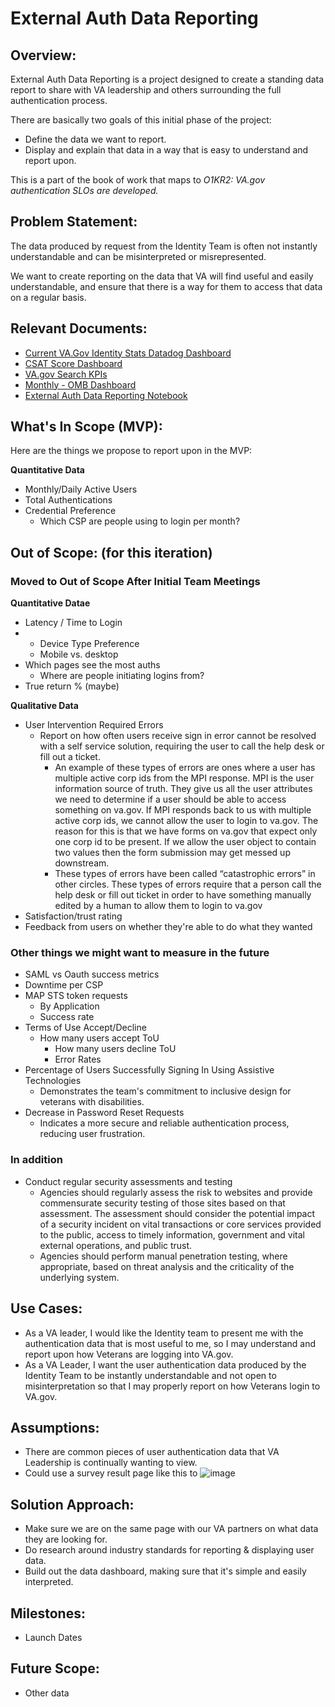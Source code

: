 # External Auth Data Reporting

## Overview: 
External Auth Data Reporting is a project designed to create a standing data report to share with VA leadership and others surrounding the full authentication process.

There are basically two goals of this initial phase of the project:

- Define the data we want to report.
- Display and explain that data in a way that is easy to understand and report upon.

This is a part of the book of work that maps to _O1KR2: VA.gov authentication SLOs are developed._

## Problem Statement: 
The data produced by request from the Identity Team is often not instantly understandable and can be misinterpreted or misrepresented. 

We want to create reporting on the data that VA will find useful and easily understandable, and ensure that there is a way for them to access that data on a regular basis.

## Relevant Documents: 
- [Current VA.Gov Identity Stats Datadog Dashboard](https://vagov.ddog-gov.com/dashboard/e3q-6kp-9r4/vagov-identity-stats-public?fromUser=false&refresh_mode=sliding&view=spans&from_ts=1710610618968&to_ts=1713202618968&live=true)
- [CSAT Score Dashboard](https://va-gov.domo.com/page/1545882322)
- [VA.gov Search KPIs](https://va-gov.domo.com/page/1964748112)
- [Monthly - OMB Dashboard](https://va-gov.domo.com/page/1587068891)
- [External Auth Data Reporting Notebook](https://vagov.ddog-gov.com/notebook/6285/external-auth-data-reporting)



## What's In Scope (MVP): 
Here are the things we propose to report upon in the MVP:

**Quantitative Data**
- Monthly/Daily Active Users
- Total Authentications
- Credential Preference
   - Which CSP are people using to login per month?




## Out of Scope: (for this iteration)

### Moved to Out of Scope After Initial Team Meetings ###

**Quantitative Datae**
- Latency / Time to Login
- - Device Type Preference
   - Mobile vs. desktop
- Which pages see the most auths
   - Where are people initiating logins from?
- True return % (maybe)

**Qualitative Data**
- User Intervention Required Errors
   - Report on how often users receive sign in error cannot be resolved with a self service solution, requiring the user to call the help desk or fill out a ticket.
     - An example of these types of errors are ones where a user has multiple active corp ids from the MPI response. MPI is the user information source of truth. They give us all the user attributes we need to determine if a user should be able to access something on va.gov. If MPI responds back to us with multiple active corp ids, we cannot allow the user to login to va.gov. The reason for this is that we have forms on va.gov that expect only one corp id to be present. If we allow the user object to contain two values then the form submission may get messed up downstream.
     - These types of errors have been called “catastrophic errors” in other circles. These types of errors require that a person call the help desk or fill out ticket in order to have something manually edited by a human to allow them to login to va.gov
- Satisfaction/trust rating
- Feedback from users on whether they're able to do what they wanted


### Other things we might want to measure in the future ###

- SAML vs Oauth success metrics
- Downtime per CSP
- MAP STS token requests
  - By Application
  - Success rate
- Terms of Use Accept/Decline
  - How many users accept ToU
    - How many users decline ToU
    - Error Rates
- Percentage of Users Successfully Signing In Using Assistive Technologies
  - Demonstrates the team's commitment to inclusive design for veterans with disabilities.
- Decrease in Password Reset Requests
  - Indicates a more secure and reliable authentication process, reducing user frustration.

### In addition ###
- Conduct regular security assessments and testing
  - Agencies should regularly assess the risk to websites and provide commensurate security testing of those sites based on that assessment. The assessment should consider the potential impact of a security incident on vital transactions or core services provided to the public, access to timely information, government and vital external operations, and public trust. 
  - Agencies should perform manual penetration testing, where appropriate, based on threat analysis and the criticality of the underlying system.

## Use Cases:
* As a VA leader, I would like the Identity team to present me with the authentication data that is most useful to me, so I may understand and report upon how Veterans are logging into VA.gov.
* As a VA Leader, I want the user authentication data produced by the Identity Team to be instantly understandable and not open to misinterpretation so that I may properly report on how Veterans login to VA.gov.


## Assumptions:
* There are common pieces of user authentication data that VA Leadership is continually wanting to view.
* Could use a survey result page like this to
  ![image](https://github.com/department-of-veterans-affairs/va.gov-team/assets/145713877/8985801e-8a4f-4488-bdb0-93407d46efa2)

## Solution Approach: 
* Make sure we are on the same page with our VA partners on what data they are looking for.
* Do research around industry standards for reporting & displaying user data.
* Build out the data dashboard, making sure that it's simple and easily interpreted.

  



## Milestones:
* Launch Dates


## Future Scope:
* Other data
